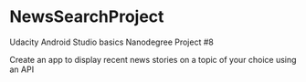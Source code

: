 # NewsSearchProject
Udacity Android Studio basics Nanodegree Project #8

Create an app to display recent news stories on a topic of your choice using an API
